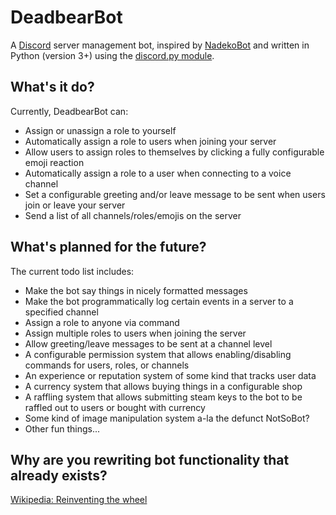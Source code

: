 # DeadbearBot
A [Discord](https://discordapp.com/) server management bot, inspired by [NadekoBot](https://nadekobot.me/) and written in Python (version 3+) using the [discord.py module](https://github.com/Rapptz/discord.py).

## What's it do?
Currently, DeadbearBot can:
* Assign or unassign a role to yourself
* Automatically assign a role to users when joining your server
* Allow users to assign roles to themselves by clicking a fully configurable emoji reaction
* Automatically assign a role to a user when connecting to a voice channel
* Set a configurable greeting and/or leave message to be sent when users join or leave your server
* Send a list of all channels/roles/emojis on the server

## What's planned for the future?
The current todo list includes:
* Make the bot say things in nicely formatted messages
* Make the bot programmatically log certain events in a server to a specified channel
* Assign a role to anyone via command
* Assign multiple roles to users when joining the server
* Allow greeting/leave messages to be sent at a channel level
* A configurable permission system that allows enabling/disabling commands for users, roles, or channels
* An experience or reputation system of some kind that tracks user data
* A currency system that allows buying things in a configurable shop
* A raffling system that allows submitting steam keys to the bot to be raffled out to users or bought with currency
* Some kind of image manipulation system a-la the defunct NotSoBot?
* Other fun things...

## Why are you rewriting bot functionality that already exists?
[Wikipedia: Reinventing the wheel](https://en.wikipedia.org/wiki/Reinventing_the_wheel)

